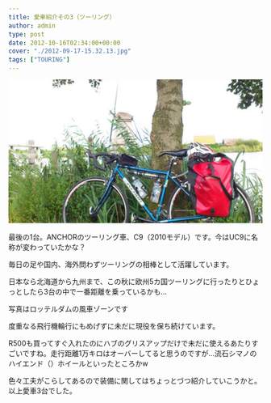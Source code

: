 ```yaml
---
title: 愛車紹介その3（ツーリング）
author: admin
type: post
date: 2012-10-16T02:34:00+00:00
cover: "./2012-09-17-15.32.13.jpg"
tags: ["TOURING"]
---
```


![GATSBY_EMPTY_ALT](./2012-09-17-15.32.13.jpg)

最後の1台。ANCHORのツーリング車、C9（2010モデル）です。今はUC9に名称が変わっていたかな？

毎日の足や国内、海外問わずツーリングの相棒として活躍しています。

日本なら北海道から九州まで、この秋に欧州5カ国ツーリングに行ったりとひょっとしたら3台の中で一番距離を乗っているかも…

写真はロッテルダムの風車ゾーンです

度重なる飛行機輪行にもめげずに未だに現役を保ち続けています。

R500も買ってすぐ入れたのにハブのグリスアップだけで未だに使えるあたりすごいですね。走行距離1万キロはオーバーしてると思うのですが…流石シマノのハイエンド（）ホイールといったところかw

色々工夫がこらしてあるので装備に関してはちょっとづつ紹介していこうかと。以上愛車3台でした。
